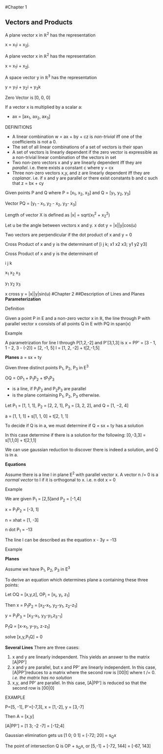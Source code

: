 #Chapter 1
## Vectors and Products


A plane vector x in ℝ<sup>2</sup> has the representation 

x = x<sub>1</sub>i + x<sub>2</sub>j. 

A plane vector x in ℝ<sup>2</sup> has the representation 

x = x<sub>1</sub>i + x<sub>2</sub>j. 

A space vector y in ℝ<sup>3</sup> has the representation

y = y<sub>1</sub>i + y<sub>2</sub>i + y<sub>3</sub>k

Zero Vector is [0, 0, 0]

If a vector x is multiplied by a scalar a: 
* ax = [ax<sub>1</sub>, ax<sub>2</sub>, ax<sub>3</sub>]


DEFINITIONS
* A linear combination w = ax + by + cz is *non-trivial* iff one of the coefficients is not a 0. 
* The set of all linear combinations of a set of vectors is their span
* A set of vectors is linearly dependent if the zero vector is expressible as a non-trivial linear combination of the vectors in set
* Two non-zero vectors x and y are linearly dependent iff they are *parallel*. i.e. there exists a constant c where y = cx
* Three non-zero vectors x,y, and z are linearly dependent iff they are *coplanar*. i.e. if x and y are parallel or there exist constants b and c such that z = bx + cy

Given points P and Q where P = [x<sub>1</sub>, x<sub>2</sub>, x<sub>3</sub>] and Q = [y<sub>1</sub>, y<sub>2</sub>, y<sub>3</sub>]

Vector PQ = [y<sub>1</sub> - x<sub>1</sub>, y<sub>2</sub> - x<sub>2</sub>, y<sub>3</sub>- x<sub>3</sub>]


Length of vector X is defined as |x| = sqrt(x<sub>1</sub><sup>2</sup> + x<sub>2</sub><sup>2</sup>)


Let u be the angle between vectors x and y. x dot y = |x||y|cos(u)

Two vectors are perpendicular if the dot product of x and y = 0

Cross Product of x and y is the determinant of [i j k; x1 x2 x3; y1 y2 y3]

Cross Product of x and y is the determinant of 

i   j   k

x<sub>1</sub> x<sub>2</sub> x<sub>3</sub> 

y<sub>1</sub> y<sub>2</sub> y<sub>3</sub>

x cross y = |x||y|sin(u)
#Chapter 2
##Description of Lines and Planes
**Parameterization**

Definition

Given a point P in E and a non-zero vector x in ℝ, the line through P with parallel vector x consists of all points Q in E with PQ in span(x)

Example

A parametrization for line l through P[1,2,-2] and P'[3,1,3] is x = PP' = [3 - 1, 1 - 2, 3 - (-2)] = [2, -1, 5]
l = [1, 2, -2] + t[2,-1,5]

**Planes**
a = sx + ty

Given three distinct points P<sub>1</sub>, P<sub>2</sub>, P<sub>3</sub> in E<sup>3</sup>

OQ = OP<sub>1</sub> + P<sub>1</sub>P<sub>2</sub> + tP<sub>1</sub>P<sub>3</sub>
* is a line, if P<sub>1</sub>P<sub>2</sub> and P<sub>2</sub>P<sub>3</sub> are parallel
* is the plane containing P<sub>1</sub>, P<sub>2</sub>, P<sub>3</sub> otherwise. 

Let P<sub>1</sub> = [1, 1, 1], P<sub>2</sub> = [2, 2, 1], P<sub>3</sub> = [3, 2, 2], and Q = [1, −2, 4]

a = [1, 1, 1] + s[1, 1, 0] + t[2, 1, 1]

To decide if Q is in a, we must determine if Q = sx + ty has a solution

In this case determine if there is a solution for the following:
[0,-3,3] = s[1,1,0] + t[2,1,1]

We can use gaussian reduction to discover there is indeed a solution, and Q is in a. 

**Equations**

Assume there is a line l in plane E<sup>2</sup> with parallel vector x. A vector n /= 0 is a *normal vector* to l if it is orthogonal to x. i.e. n dot x = 0

Example

We are given P<sub>1</sub> = [2,5]and P<sub>2</sub> = [-1,4]

x = P<sub>1</sub>P<sub>2</sub> = [-3, 1]

n = xhat = [1, -3]

n dot P<sub>1</sub> = -13

The line l can be described as the equation x - 3y = -13

Example 

**Planes**

Assume we have P<sub>1</sub>, P<sub>2</sub>, P<sub>3</sub> in E<sup>3</sup>

To derive an equation which determines plane a containing these three points:

Let OQ = [x,y,z], OP<sub>i</sub> = [x<sub>i</sub>, y<sub>i</sub>, z<sub>1</sub>]

Then x = P<sub>1</sub>P<sub>2</sub> = [x<sub>2</sub>-x<sub>1</sub>, y<sub>2</sub>-y<sub>1</sub>, z<sub>2</sub>-z<sub>1</sub>]

y = P<sub>1</sub>P<sub>3</sub> = [x<sub>3</sub>-x<sub>1</sub>, y<sub>3</sub>-y<sub>1</sub>,z<sub>3</sub>-<sub>1</sub>]

P<sub>1</sub>Q = [x-x<sub>1</sub>, y-y<sub>1</sub>, z-z<sub>1</sub>]

solve [x,y,P<sub>1</sub>Q] = 0 

**Several Lines**
There are three cases:

1. x and y are linearly independent. This yields an answer to the matrix [A|PP']
2. x and y are parallel, but x and PP' are linearly independent. In this case, [A|PP']reduces to a matrix where the second row is [00|t] where t /= 0. *i.e. the matrix has no solution*
3. x,y, and PP' are parallel. In this case, [A|PP'] is reduced so that the second row is [00|0]

EXAMPLE

P=[5, -1], P'=[-7,3], x = [1,-2], y = [3,-7]

Then A = [x,y]

[A|PP'] = [1 3; -2 -7] = [-12;4]

Gaussian elimination gets us [1 0; 0 1] = [-72; 20] = s<sub>Q</sub>x

The point of intersection Q is OP + s<sub>Q</sub>x, or [5,-1] + [-72, 144] = [-67, 143]




